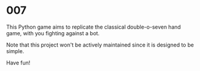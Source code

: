 # 007
This Python game aims to replicate the classical double-o-seven hand game, with you fighting against a bot.

Note that this project won't be actively maintained since it is designed to be simple.

Have fun!
